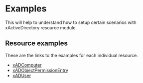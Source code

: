 # Examples

This will help to understand how to setup certain scenarios with
xActiveDirectory resource module.

## Resource examples

These are the links to the examples for each individual resource.

- [xADComputer](Resources/xADComputer)
- [xADObjectPermissionEntry](Resources/xADObjectPermissionEntry)
- [xADUser](Resources/xADUser)
